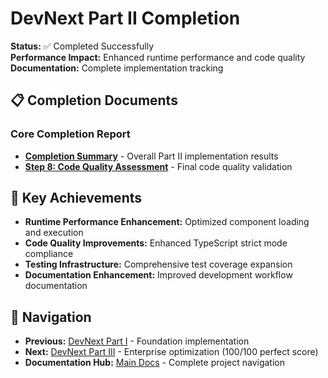 # DevNext Part II Completion

**Status:** ✅ Completed Successfully  
**Performance Impact:** Enhanced runtime performance and code quality  
**Documentation:** Complete implementation tracking

## 📋 **Completion Documents**

### **Core Completion Report**

- [**Completion Summary**](./completion-summary.md) - Overall Part II implementation results
- [**Step 8: Code Quality Assessment**](./step8-code-quality-assessment.md) - Final code quality validation

## 🎯 **Key Achievements**

- **Runtime Performance Enhancement:** Optimized component loading and execution
- **Code Quality Improvements:** Enhanced TypeScript strict mode compliance
- **Testing Infrastructure:** Comprehensive test coverage expansion
- **Documentation Enhancement:** Improved development workflow documentation

## 🔗 **Navigation**

- **Previous:** [DevNext Part I](../part1/) - Foundation implementation
- **Next:** [DevNext Part III](../part3/) - Enterprise optimization (100/100 perfect score)
- **Documentation Hub:** [Main Docs](../../README.md) - Complete project navigation
